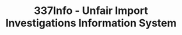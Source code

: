 ---
bigquery: https://console.cloud.google.com/bigquery?p=patents-public-data&d=usitc_investigations&page=dataset&project=sheets-management-319211
citation: US International Trade Commission 337Info Unfair Import Investigations Information
  System
contributors: US International Trade Comission
cost: None
description: US International Trade Commission 337Info Unfair Import Investigations
  Information System contains data on investigations done under Section 337. Section
  337 declares the infringement of certain statutory intellectual property rights
  and other forms of unfair competition in import trade to be unlawful practices.
  Most Section 337 investigations involve allegations of patent or registered trademark
  infringement.
documentation: FAQ and tutorial available on the site
last_edit: 04/05/2022, 18:37:24
location: https://pubapps2.usitc.gov/337external/
maintained_by: US International Trade Comission
schema_fields:
- issueDateOtherNonFinal
- finalIdOnViolationIssue
- patentNumber
- finalIdOnViolationDue
- cafcAppeals
- title
- currentActiveALJ
- invUnfairAct
- respondent
- actualEndDateEvidHear
- teoIdIssueDate
- teoProceedingInvolved
- internalRemand
- investigationTermDate
- scheduledEndDateEvidHear
- investigationType
- lastUpdated
- htsNumbers
- actualStartDateEvidHear
- complainant
- teoIdDueDate
- aljAssigned
- endDateMarkmanHearing
- gcAttorney
- finalDetNoViolation
- startDateMarkmanHearing
- finalDetViolation
- publication_number
- investigationNo
- ouiiAttorney
- copyrightNumbers
- dateOfPublicationFrNotice
- docketNo
- dateComplaintFiled
- patentNumbers
- markmanHearing
- currentStatus
- id
- dateCreated
- trademarkNumbers
- ouiiParticipation
- scheduledStartDateEvidHear
- reportingRequirements
- targetDate
- teoReliefGranted
shortname: unfair_import_investigations
tags:
- import
- legal
- trade
timeframe: 2008-2021 (prior to 2008 downloadable as a JSON file)
title: 337Info - Unfair Import Investigations Information System
uuid: 2721f5ec-e599-4890-9265-9706719fc71e
---